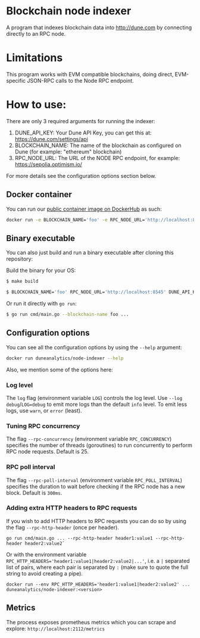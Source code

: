 # Blockchain node indexer
A program that indexes blockchain data into http://dune.com by connecting directly to an RPC node.

# Limitations
This program works with EVM compatible blockchains, doing direct, EVM-specific JSON-RPC calls to the Node RPC endpoint.


# How to use:
There are only 3 required arguments for running the indexer:
  1. DUNE_API_KEY: Your Dune API Key, you can get this at: https://dune.com/settings/api
  1. BLOCKCHAIN_NAME: The name of the blockchain as configured on Dune (for example: "ethereum" blockchain)
  1. RPC_NODE_URL: The URL of the NODE RPC endpoint, for example: https://sepolia.optimism.io/

For more details see the configuration options section below.

## Docker container
You can run our [public container image on DockerHub](https://hub.docker.com/r/duneanalytics/node-indexer) as such:

```bash
docker run -e BLOCKCHAIN_NAME='foo' -e RPC_NODE_URL='http://localhost:8545' -e DUNE_API_KEY='your-key-here' duneanalytics/node-indexer
```

## Binary executable
You can also just build and run a binary executable after cloning this repository:

Build the binary for your OS:
```bash
$ make build

$ BLOCKCHAIN_NAME='foo' RPC_NODE_URL='http://localhost:8545' DUNE_API_KEY='your-key-here' LOG=debug ./indexer
```

Or run it directly with `go run`:
```bash
$ go run cmd/main.go --blockchain-name foo ...
```

## Configuration options
You can see all the configuration options by using the `--help` argument:
```bash
docker run duneanalytics/node-indexer --help
```

Also, we mention some of the options here:

### Log level
The `log` flag (environment variable `LOG`) controls the log level. Use `--log debug`/`LOG=debug` to emit more logs than the default `info` level. To emit less logs, use `warn`, or `error` (least).

### Tuning RPC concurrency
The flag `--rpc-concurrency` (environment variable `RPC_CONCURRENCY`) specifies the number of threads (goroutines)
to run concurrently to perform RPC node requests. Default is 25.

### RPC poll interval
The flag `--rpc-poll-interval` (environment variable `RPC_POLL_INTERVAL`) specifies the duration to wait before checking
if the RPC node has a new block. Default is `300ms`.

### Adding extra HTTP headers to RPC requests
If you wish to add HTTP headers to RPC requests you can do so by using the flag `--rpc-http-header` (once per header).

```
go run cmd/main.go ... --rpc-http-header header1:value1 --rpc-http-header header2:value2`
```

Or with the environment variable `RPC_HTTP_HEADERS='header1:value1|header2:value2|...'`, i.e. a `|` separated list of pairs,
where each pair is separated by `:` (make sure to quote the full string to avoid creating a pipe).

```
docker run --env RPC_HTTP_HEADERS='header1:value1|header2:value2' ... duneanalytics/node-indexer:<version>
```

## Metrics
The process exposes prometheus metrics which you can scrape and explore: `http://localhost:2112/metrics`

